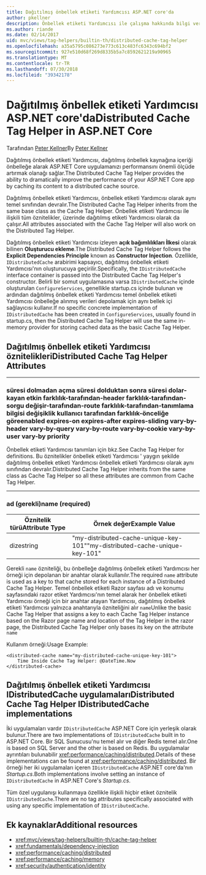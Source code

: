 ```yaml
---
title: Dağıtılmış önbellek etiketi Yardımcısı ASP.NET core'da
author: pkellner
description: Önbellek etiketi Yardımcısı ile çalışma hakkında bilgi verilmektedir
ms.author: riande
ms.date: 02/14/2017
uid: mvc/views/tag-helpers/builtin-th/distributed-cache-tag-helper
ms.openlocfilehash: a35a5795c086273e773c613c483fc6343c694bf2
ms.sourcegitcommit: 927e510d68f269d8335b5a7c8592621219a90965
ms.translationtype: MT
ms.contentlocale: tr-TR
ms.lasthandoff: 07/30/2018
ms.locfileid: "39342178"
---
```

# <a name="distributed-cache-tag-helper-in-aspnet-core"></a><span data-ttu-id="e26d3-103">Dağıtılmış önbellek etiketi Yardımcısı ASP.NET core'da</span><span class="sxs-lookup"><span data-stu-id="e26d3-103">Distributed Cache Tag Helper in ASP.NET Core</span></span>

<span data-ttu-id="e26d3-104">Tarafından [Peter Kellner](http://peterkellner.net)</span><span class="sxs-lookup"><span data-stu-id="e26d3-104">By [Peter Kellner](http://peterkellner.net)</span></span> 

<span data-ttu-id="e26d3-105">Dağıtılmış önbellek etiketi Yardımcısı, dağıtılmış önbellek kaynağına içeriği önbelleğe alarak ASP.NET Core uygulamanızı performansını önemli ölçüde artırmak olanağı sağlar.</span><span class="sxs-lookup"><span data-stu-id="e26d3-105">The Distributed Cache Tag Helper provides the ability to dramatically improve the performance of your ASP.NET Core app by caching its content to a distributed cache source.</span></span>

<span data-ttu-id="e26d3-106">Dağıtılmış önbellek etiketi Yardımcısı, önbellek etiketi Yardımcısı olarak aynı temel sınıfından devralır.</span><span class="sxs-lookup"><span data-stu-id="e26d3-106">The Distributed Cache Tag Helper inherits from the same base class as the Cache Tag Helper.</span></span> <span data-ttu-id="e26d3-107">Önbellek etiketi Yardımcısı ile ilişkili tüm öznitelikler, üzerinde dağıtılmış etiketi Yardımcısı olarak da çalışır.</span><span class="sxs-lookup"><span data-stu-id="e26d3-107">All attributes associated with the Cache Tag Helper will also work on the Distributed Tag Helper.</span></span>

<span data-ttu-id="e26d3-108">Dağıtılmış önbellek etiketi Yardımcısı izleyen **açık bağımlılıkları İlkesi** olarak bilinen **Oluşturucu ekleme**.</span><span class="sxs-lookup"><span data-stu-id="e26d3-108">The Distributed Cache Tag Helper follows the **Explicit Dependencies Principle** known as **Constructor Injection**.</span></span> <span data-ttu-id="e26d3-109">Özellikle, `IDistributedCache` arabirimi kapsayıcı, dağıtılmış önbellek etiketi Yardımcısı'nın oluşturucuya geçirilir.</span><span class="sxs-lookup"><span data-stu-id="e26d3-109">Specifically, the `IDistributedCache` interface container is passed into the Distributed Cache Tag Helper's constructor.</span></span> <span data-ttu-id="e26d3-110">Belirli bir somut uygulamasına varsa `IDistributedCache` içinde oluşturulan `ConfigureServices`, genellikle startup.cs içinde bulunan ve ardından dağıtılmış önbellek etiketi Yardımcısı temel önbellek etiketi Yardımcısı önbelleğe alınmış verileri depolamak için aynı bellek içi sağlayıcısı kullanır.</span><span class="sxs-lookup"><span data-stu-id="e26d3-110">If no specific concrete implementation of `IDistributedCache` has been created in `ConfigureServices`, usually found in startup.cs, then the Distributed Cache Tag Helper will use the same in-memory provider for storing cached data as the basic Cache Tag Helper.</span></span>

## <a name="distributed-cache-tag-helper-attributes"></a><span data-ttu-id="e26d3-111">Dağıtılmış önbellek etiketi Yardımcısı öznitelikleri</span><span class="sxs-lookup"><span data-stu-id="e26d3-111">Distributed Cache Tag Helper Attributes</span></span>

- - -

### <a name="enabled-expires-on-expires-after-expires-sliding-vary-by-header-vary-by-query-vary-by-route-vary-by-cookie-vary-by-user-vary-by-priority"></a><span data-ttu-id="e26d3-112">süresi dolmadan açma süresi dolduktan sonra süresi dolar-kayan etkin farklılık-tarafından-header farklılık-tarafından-sorgu değişir-tarafından-route farklılık-tarafından-tanımlama bilgisi değişiklik kullanıcı tarafından farklılık-önceliğe göre</span><span class="sxs-lookup"><span data-stu-id="e26d3-112">enabled expires-on expires-after expires-sliding vary-by-header vary-by-query vary-by-route vary-by-cookie vary-by-user vary-by priority</span></span>

<span data-ttu-id="e26d3-113">Önbellek etiketi Yardımcısı tanımları için bkz.</span><span class="sxs-lookup"><span data-stu-id="e26d3-113">See Cache Tag Helper for definitions.</span></span> <span data-ttu-id="e26d3-114">Bu öznitelikler önbellek etiketi Yardımcısı ' yaygın şekilde dağıtılmış önbellek etiketi Yardımcısı önbellek etiketi Yardımcısı olarak aynı sınıfından devralır.</span><span class="sxs-lookup"><span data-stu-id="e26d3-114">Distributed Cache Tag Helper inherits from the same class as Cache Tag Helper so all these attributes are common from Cache Tag Helper.</span></span>

- - -

### <a name="name-required"></a><span data-ttu-id="e26d3-115">ad (gerekli)</span><span class="sxs-lookup"><span data-stu-id="e26d3-115">name (required)</span></span>

| <span data-ttu-id="e26d3-116">Öznitelik türü</span><span class="sxs-lookup"><span data-stu-id="e26d3-116">Attribute Type</span></span>    | <span data-ttu-id="e26d3-117">Örnek değer</span><span class="sxs-lookup"><span data-stu-id="e26d3-117">Example Value</span></span>     |
|----------------   |----------------   |
| <span data-ttu-id="e26d3-118">dize</span><span class="sxs-lookup"><span data-stu-id="e26d3-118">string</span></span>    | <span data-ttu-id="e26d3-119">"my-distributed-cache-unique-key-101"</span><span class="sxs-lookup"><span data-stu-id="e26d3-119">"my-distributed-cache-unique-key-101"</span></span>     |

<span data-ttu-id="e26d3-120">Gerekli `name` özniteliği, bu önbelleğe dağıtılmış önbellek etiketi Yardımcısı her örneği için depolanan bir anahtar olarak kullanılır.</span><span class="sxs-lookup"><span data-stu-id="e26d3-120">The required `name` attribute is used as a key to that cache stored for each instance of a Distributed Cache Tag Helper.</span></span> <span data-ttu-id="e26d3-121">Temel önbellek etiketi Razor sayfası adı ve konumu sayfasındaki razor etiket Yardımcısı'nın temel alarak her önbellek etiketi Yardımcısı örneği için bir anahtar atayan Yardımcısı, dağıtılmış önbellek etiketi Yardımcısı yalnızca anahtarıyla özniteliğini alır `name`</span><span class="sxs-lookup"><span data-stu-id="e26d3-121">Unlike the basic Cache Tag Helper that assigns a key to each Cache Tag Helper instance based on the Razor page name and location of the Tag Helper in the razor page, the Distributed Cache Tag Helper only bases its key on the attribute `name`</span></span>

<span data-ttu-id="e26d3-122">Kullanım örneği:</span><span class="sxs-lookup"><span data-stu-id="e26d3-122">Usage Example:</span></span>

```cshtml
<distributed-cache name="my-distributed-cache-unique-key-101">
    Time Inside Cache Tag Helper: @DateTime.Now
</distributed-cache>
```

## <a name="distributed-cache-tag-helper-idistributedcache-implementations"></a><span data-ttu-id="e26d3-123">Dağıtılmış önbellek etiketi Yardımcısı IDistributedCache uygulamaları</span><span class="sxs-lookup"><span data-stu-id="e26d3-123">Distributed Cache Tag Helper IDistributedCache implementations</span></span>

<span data-ttu-id="e26d3-124">İki uygulamaları vardır `IDistributedCache` ASP.NET Core için yerleşik olarak bulunur.</span><span class="sxs-lookup"><span data-stu-id="e26d3-124">There are two implementations of `IDistributedCache` built in to ASP.NET Core.</span></span> <span data-ttu-id="e26d3-125">Bir SQL Sunucusu'nu temel alır ve diğer Redis temel alır.</span><span class="sxs-lookup"><span data-stu-id="e26d3-125">One is based on SQL Server and the other is based on Redis.</span></span> <span data-ttu-id="e26d3-126">Bu uygulamalar ayrıntıları bulunabilir <xref:performance/caching/distributed>.</span><span class="sxs-lookup"><span data-stu-id="e26d3-126">Details of these implementations can be found at <xref:performance/caching/distributed>.</span></span> <span data-ttu-id="e26d3-127">Bir örneği her iki uygulamaları içeren `IDistributedCache` ASP.NET core'da'nın *Startup.cs*.</span><span class="sxs-lookup"><span data-stu-id="e26d3-127">Both implementations involve setting an instance of `IDistributedCache` in ASP.NET Core's *Startup.cs*.</span></span>

<span data-ttu-id="e26d3-128">Tüm özel uygulanışı kullanmaya özellikle ilişkili hiçbir etiket öznitelik `IDistributedCache`.</span><span class="sxs-lookup"><span data-stu-id="e26d3-128">There are no tag attributes specifically associated with using any specific implementation of `IDistributedCache`.</span></span>

## <a name="additional-resources"></a><span data-ttu-id="e26d3-129">Ek kaynaklar</span><span class="sxs-lookup"><span data-stu-id="e26d3-129">Additional resources</span></span>

* <xref:mvc/views/tag-helpers/builtin-th/cache-tag-helper>
* <xref:fundamentals/dependency-injection>
* <xref:performance/caching/distributed>
* <xref:performance/caching/memory>
* <xref:security/authentication/identity>
